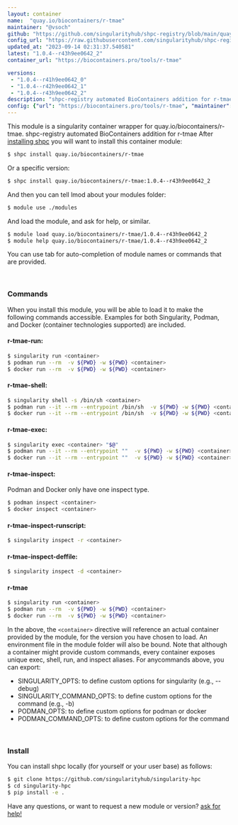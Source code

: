 ```yaml
---
layout: container
name:  "quay.io/biocontainers/r-tmae"
maintainer: "@vsoch"
github: "https://github.com/singularityhub/shpc-registry/blob/main/quay.io/biocontainers/r-tmae/container.yaml"
config_url: "https://raw.githubusercontent.com/singularityhub/shpc-registry/main/quay.io/biocontainers/r-tmae/container.yaml"
updated_at: "2023-09-14 02:31:37.540581"
latest: "1.0.4--r43h9ee0642_2"
container_url: "https://biocontainers.pro/tools/r-tmae"

versions:
 - "1.0.4--r41h9ee0642_0"
 - "1.0.4--r42h9ee0642_1"
 - "1.0.4--r43h9ee0642_2"
description: "shpc-registry automated BioContainers addition for r-tmae"
config: {"url": "https://biocontainers.pro/tools/r-tmae", "maintainer": "@vsoch", "description": "shpc-registry automated BioContainers addition for r-tmae", "latest": {"1.0.4--r43h9ee0642_2": "sha256:47f734beb1b254ac4d9e8d819952d3d36bed30a12835ed2c00ddd8ecffd1f1a1"}, "tags": {"1.0.4--r41h9ee0642_0": "sha256:335ad6afe01c4a10e59e857f8c91e20b26df217c29e83c7166e93b429d3d9438", "1.0.4--r42h9ee0642_1": "sha256:9ea953175e38584f93152e9d7867c1a9654e47cf91ee1e01ae41cb06d421057b", "1.0.4--r43h9ee0642_2": "sha256:47f734beb1b254ac4d9e8d819952d3d36bed30a12835ed2c00ddd8ecffd1f1a1"}, "docker": "quay.io/biocontainers/r-tmae"}
---
```


This module is a singularity container wrapper for quay.io/biocontainers/r-tmae.
shpc-registry automated BioContainers addition for r-tmae
After [installing shpc](#install) you will want to install this container module:


```bash
$ shpc install quay.io/biocontainers/r-tmae
```

Or a specific version:

```bash
$ shpc install quay.io/biocontainers/r-tmae:1.0.4--r43h9ee0642_2
```

And then you can tell lmod about your modules folder:

```bash
$ module use ./modules
```

And load the module, and ask for help, or similar.

```bash
$ module load quay.io/biocontainers/r-tmae/1.0.4--r43h9ee0642_2
$ module help quay.io/biocontainers/r-tmae/1.0.4--r43h9ee0642_2
```

You can use tab for auto-completion of module names or commands that are provided.

<br>

### Commands

When you install this module, you will be able to load it to make the following commands accessible.
Examples for both Singularity, Podman, and Docker (container technologies supported) are included.

#### r-tmae-run:

```bash
$ singularity run <container>
$ podman run --rm  -v ${PWD} -w ${PWD} <container>
$ docker run --rm  -v ${PWD} -w ${PWD} <container>
```

#### r-tmae-shell:

```bash
$ singularity shell -s /bin/sh <container>
$ podman run --it --rm --entrypoint /bin/sh  -v ${PWD} -w ${PWD} <container>
$ docker run --it --rm --entrypoint /bin/sh  -v ${PWD} -w ${PWD} <container>
```

#### r-tmae-exec:

```bash
$ singularity exec <container> "$@"
$ podman run --it --rm --entrypoint ""  -v ${PWD} -w ${PWD} <container> "$@"
$ docker run --it --rm --entrypoint ""  -v ${PWD} -w ${PWD} <container> "$@"
```

#### r-tmae-inspect:

Podman and Docker only have one inspect type.

```bash
$ podman inspect <container>
$ docker inspect <container>
```

#### r-tmae-inspect-runscript:

```bash
$ singularity inspect -r <container>
```

#### r-tmae-inspect-deffile:

```bash
$ singularity inspect -d <container>
```



#### r-tmae

```bash
$ singularity run <container>
$ podman run --rm  -v ${PWD} -w ${PWD} <container>
$ docker run --rm  -v ${PWD} -w ${PWD} <container>
```


In the above, the `<container>` directive will reference an actual container provided
by the module, for the version you have chosen to load. An environment file in the
module folder will also be bound. Note that although a container
might provide custom commands, every container exposes unique exec, shell, run, and
inspect aliases. For anycommands above, you can export:

 - SINGULARITY_OPTS: to define custom options for singularity (e.g., --debug)
 - SINGULARITY_COMMAND_OPTS: to define custom options for the command (e.g., -b)
 - PODMAN_OPTS: to define custom options for podman or docker
 - PODMAN_COMMAND_OPTS: to define custom options for the command

<br>

### Install

You can install shpc locally (for yourself or your user base) as follows:

```bash
$ git clone https://github.com/singularityhub/singularity-hpc
$ cd singularity-hpc
$ pip install -e .
```

Have any questions, or want to request a new module or version? [ask for help!](https://github.com/singularityhub/singularity-hpc/issues)